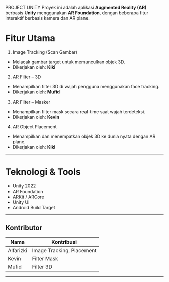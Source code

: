 PROJECT UNITY
Proyek ini adalah aplikasi **Augmented Reality (AR)** berbasis **Unity** menggunakan **AR Foundation**, dengan beberapa fitur interaktif berbasis kamera dan AR plane.

# Fitur Utama

1. Image Tracking (Scan Gambar)
- Melacak gambar target untuk memunculkan objek 3D.
- Dikerjakan oleh: **Kiki**

2. AR Filter – 3D
- Menampilkan filter 3D di wajah pengguna menggunakan face tracking.
- Dikerjakan oleh: **Mufid**

3. AR Filter – Masker
- Menampilkan filter mask secara real-time saat wajah terdeteksi.
- Dikerjakan oleh: **Kevin**

4. AR Object Placement
- Menampilkan dan menempatkan objek 3D ke dunia nyata dengan AR plane.
- Dikerjakan oleh: **Kiki**

---

# Teknologi & Tools

- Unity 2022
- AR Foundation
- ARKit / ARCore
- Unity UI
- Android Build Target

---

## Kontributor

| Nama       | Kontribusi               |
|------------|--------------------------|
| Alfarizki  | Image Tracking, Placement |
| Kevin      | Filter Mask              |
| Mufid      | Filter 3D             |

---
